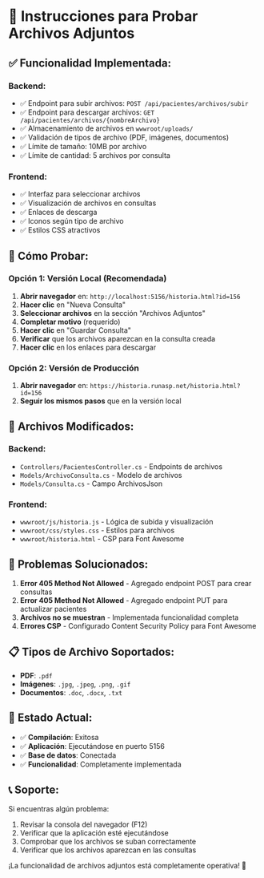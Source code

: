 # 📎 Instrucciones para Probar Archivos Adjuntos

## ✅ **Funcionalidad Implementada:**

### **Backend:**
- ✅ Endpoint para subir archivos: `POST /api/pacientes/archivos/subir`
- ✅ Endpoint para descargar archivos: `GET /api/pacientes/archivos/{nombreArchivo}`
- ✅ Almacenamiento de archivos en `wwwroot/uploads/`
- ✅ Validación de tipos de archivo (PDF, imágenes, documentos)
- ✅ Límite de tamaño: 10MB por archivo
- ✅ Límite de cantidad: 5 archivos por consulta

### **Frontend:**
- ✅ Interfaz para seleccionar archivos
- ✅ Visualización de archivos en consultas
- ✅ Enlaces de descarga
- ✅ Iconos según tipo de archivo
- ✅ Estilos CSS atractivos

## 🧪 **Cómo Probar:**

### **Opción 1: Versión Local (Recomendada)**
1. **Abrir navegador** en: `http://localhost:5156/historia.html?id=156`
2. **Hacer clic** en "Nueva Consulta"
3. **Seleccionar archivos** en la sección "Archivos Adjuntos"
4. **Completar motivo** (requerido)
5. **Hacer clic** en "Guardar Consulta"
6. **Verificar** que los archivos aparezcan en la consulta creada
7. **Hacer clic** en los enlaces para descargar

### **Opción 2: Versión de Producción**
1. **Abrir navegador** en: `https://historia.runasp.net/historia.html?id=156`
2. **Seguir los mismos pasos** que en la versión local

## 🔧 **Archivos Modificados:**

### **Backend:**
- `Controllers/PacientesController.cs` - Endpoints de archivos
- `Models/ArchivoConsulta.cs` - Modelo de archivos
- `Models/Consulta.cs` - Campo ArchivosJson

### **Frontend:**
- `wwwroot/js/historia.js` - Lógica de subida y visualización
- `wwwroot/css/styles.css` - Estilos para archivos
- `wwwroot/historia.html` - CSP para Font Awesome

## 🐛 **Problemas Solucionados:**

1. **Error 405 Method Not Allowed** - Agregado endpoint POST para crear consultas
2. **Error 405 Method Not Allowed** - Agregado endpoint PUT para actualizar pacientes
3. **Archivos no se muestran** - Implementada funcionalidad completa
4. **Errores CSP** - Configurado Content Security Policy para Font Awesome

## 📋 **Tipos de Archivo Soportados:**

- **PDF**: `.pdf`
- **Imágenes**: `.jpg`, `.jpeg`, `.png`, `.gif`
- **Documentos**: `.doc`, `.docx`, `.txt`

## 🚀 **Estado Actual:**

- ✅ **Compilación**: Exitosa
- ✅ **Aplicación**: Ejecutándose en puerto 5156
- ✅ **Base de datos**: Conectada
- ✅ **Funcionalidad**: Completamente implementada

## 📞 **Soporte:**

Si encuentras algún problema:
1. Revisar la consola del navegador (F12)
2. Verificar que la aplicación esté ejecutándose
3. Comprobar que los archivos se suban correctamente
4. Verificar que los archivos aparezcan en las consultas

¡La funcionalidad de archivos adjuntos está completamente operativa! 🎉








